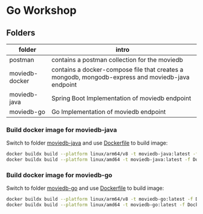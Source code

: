# Go Workshop
## Folders
| folder         | intro                                                                                            |
|----------------|--------------------------------------------------------------------------------------------------|
| postman        | contains a postman collection for the moviedb                                                    |
| moviedb-docker | contains a docker-compose file that creates a mongodb, mongodb-express and moviedb-java endpoint |
| moviedb-java   | Spring Boot Implementation of moviedb endpoint                                                   |
| moviedb-go     | Go Implementation of moviedb endpoint                                                            |

### Build docker image for moviedb-java
Switch to folder [moviedb-java](./moviedb-java/) and use [Dockerfile](./moviedb-java/Dockerfile) to build image:
```bash
docker buildx build --platform linux/arm64/v8 -t moviedb-java:latest -f Dockerfile .` #Macbook M1
docker buildx build --platform linux/amd64 -t moviedb-java:latest -f Dockerfile .` #64-bit Architektur (Linux, Windows)
```
### Build docker image for moviedb-go
Switch to folder [moviedb-go](./moviedb-go/) and use [Dockerfile](./moviedb-go/Dockerfile) to build image:
```bash
docker buildx build --platform linux/arm64/v8 -t moviedb-go:latest -f Dockerfile .` #Macbook M1
docker buildx build --platform linux/amd64 -t moviedb-go:latest -f Dockerfile .` #64-bit Architektur (Linux, Windows)
```

